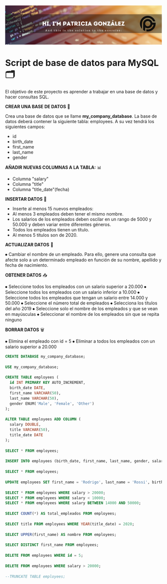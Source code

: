 ![foto](Rdm.png)

# Script de base de datos para MySQL 🗂️

El objetivo de este proyecto es aprender a trabajar en una base de datos y hacer consultas SQL.

**CREAR UNA BASE DE DATOS** 📂

Crea una base de datos que se llame **my_company_database**.
La base de datos deberá contener la siguiente tabla: employees.
A su vez tendrá los siguientes campos:

-   id
-   birth_date
-   first_name
-   last_name
-   gender

**AÑADIR NUEVAS COLUMNAS A LA TABLA:** 📊

-   Columna "salary"
-   Columna "title"
-   Columna "title_date"(fecha)

**INSERTAR DATOS** 📇

-   Inserte al menos 15 nuevos empleados:
-   Al menos 3 empleados deben tener el mismo nombre.
-   Los salarios de los empleados deben oscilar en un rango de 5000 y 50.000 y deben variar entre diferentes géneros.
-   Todos los empleados tienen un título.
-   Al menos 5 títulos son de 2020.

**ACTUALIZAR DATOS** 📝

⦁ Cambiar el nombre de un empleado. Para ello, genere una consulta que afecte solo a un determinado empleado en función de su nombre, apellido y fecha de nacimiento.

**OBTENER DATOS** 📥

⦁ Seleccione todos los empleados con un salario superior a 20.000
⦁ Seleccione todos los empleados con un salario inferior a 10.000
⦁ Seleccione todos los empleados que tengan un salario entre 14.000 y 50.000
⦁ Seleccione el número total de empleados
⦁ Selecciona los títulos del año 2019
⦁ Seleccione solo el nombre de los empleados y que se vean en mayúsculas
⦁ Seleccionar el nombre de los empleados sin que se repita ninguno

**BORRAR DATOS** 🗑️

⦁ Elimina el empleado con id = 5
⦁ Eliminar a todos los empleados con un salario superior a 20.000

```SQL
CREATE DATABASE my_company_database;

USE my_company_database;

CREATE TABLE employees (
  id INT PRIMARY KEY AUTO_INCREMENT,
  birth_date DATE,
  first_name VARCHAR(50),
  last_name VARCHAR(50),
  gender ENUM('Male', 'Female', 'Other')
);

ALTER TABLE employees ADD COLUMN (
  salary DOUBLE,
  title VARCHAR(50),
  title_date DATE
);

SELECT * FROM employees;

INSERT INTO employees (birth_date, first_name, last_name, gender, salary, title, title_date) VALUES ('1983-06-21', 'Juan', 'Perez', 'Male', '300909.24', 'Developer', '2020-09-22'),('1978-04-20', 'Juan', 'Lopez', 'Male', '41300.99', 'Economista', '2023-06-21'),('1989-09-04', 'Juan', 'Gomez', 'Other', '2950', 'Enfermero', '1998-11-09'),('1998-10-02', 'Daniel', 'Torres', 'Male', '50000', 'Ingeniero', '2020-01-10'),('1976-11-01', 'Marta', 'Fuentes', 'Female', '1970.50', 'Chef', '1999-12-01'),('1989-12-02', 'Ramón', 'Del Valle', 'Male', '48990.20', 'Profesor', '2000-07-12'),('1982-01-03', 'Lorenzo', 'Ortiz', 'Male', '1305', 'Pintor', '2009-05-23'),('1991-02-10', 'Ivana', 'Da Silva', 'Female', '11300.40', 'Diseñadora', '2012-08-06'),('1999-03-12', 'Andrea', 'Soto', 'Female', '30500', 'Arquitecta', '2020-10-15'),('1970-04-13', 'Maria', 'Castro', 'Female', '7100','Periodista', '1996-11-22'),('2001-05-14', 'Roberto', 'Reyes', 'Other', '1300.10', 'Peluquero', '2020-03-16'),('1971-06-20', 'Alberto', 'Vargas', 'Male', '39080', 'Medico', '1985-07-30'),('1988-07-29', 'Facundo', 'Cruz', 'Male', '48308.70', 'Inversor', '2020-12-25'),('2000-08-30', 'Lorena', 'Pierri', 'Male', '29650.24', 'Psicóloga', '2020-02-02'),('1973-09-15', 'Santiago', 'Urquiza', 'Male', '19768.24', 'Abogado', '1991-04-29');

SELECT * FROM employees;

UPDATE employees SET first_name = 'Rodrigo', last_name = 'Rossi', birth_date = '1980-01-17' WHERE id = 15;

SELECT * FROM employees WHERE salary > 20000;
SELECT * FROM employees WHERE salary < 10000;
SELECT * FROM employees WHERE salary BETWEEN 14000 AND 50000;

SELECT COUNT(*) AS total_empleados FROM employees;

SELECT title FROM employees WHERE YEAR(title_date) = 2020;

SELECT UPPER(first_name) AS nombre FROM employees;

SELECT DISTINCT first_name FROM employees;

DELETE FROM employees WHERE id = 5;

DELETE FROM employees WHERE salary > 20000;

--TRUNCATE TABLE employees;
```
